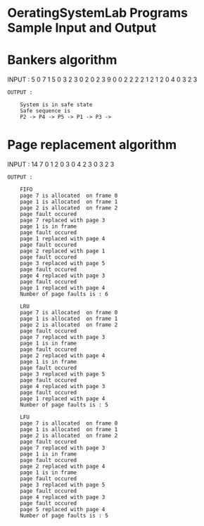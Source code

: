 # OeratingSystemLab Programs Sample Input and Output

# Bankers algorithm

INPUT : 
    5
		0
		7
		1
		5
		0
		3
		2
		3
		0
		2
		0
		2
		3
		9
		0
		0
		2
		2
		2
		2
		1
		2
		1
		2
		0
		4
		0
		3
		2
		3
    
    OUTPUT :
    
		System is in safe state
		Safe sequence is
		P2 -> P4 -> P5 -> P1 -> P3 ->
        
# Page replacement algorithm

 INPUT : 
        14
        7
        0
        1
        2
        0
        3
        0
        4
        2
        3
        0
        3
        2
        3
        
    OUTPUT :
    
        FIFO
        page 7 is allocated  on frame 0
        page 1 is allocated  on frame 1
        page 2 is allocated  on frame 2
        page fault occured
        page 7 replaced with page 3
        page 1 is in frame
        page fault occured
        page 1 replaced with page 4
        page fault occured
        page 2 replaced with page 1
        page fault occured
        page 3 replaced with page 5
        page fault occured
        page 4 replaced with page 3
        page fault occured
        page 1 replaced with page 4
        Number of page faults is : 6

        LRU
        page 7 is allocated  on frame 0
        page 1 is allocated  on frame 1
        page 2 is allocated  on frame 2
        page fault occured
        page 7 replaced with page 3
        page 1 is in frame
        page fault occured
        page 2 replaced with page 4
        page 1 is in frame
        page fault occured
        page 3 replaced with page 5
        page fault occured
        page 4 replaced with page 3
        page fault occured
        page 1 replaced with page 4
        Number of page faults is : 5

        LFU
        page 7 is allocated  on frame 0
        page 1 is allocated  on frame 1
        page 2 is allocated  on frame 2
        page fault occured
        page 7 replaced with page 3
        page 1 is in frame
        page fault occured
        page 2 replaced with page 4
        page 1 is in frame
        page fault occured
        page 3 replaced with page 5
        page fault occured
        page 4 replaced with page 3
        page fault occured
        page 5 replaced with page 4
        Number of page faults is : 5
        
      

